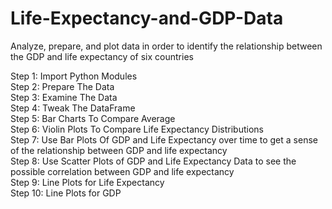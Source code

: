 # Life-Expectancy-and-GDP-Data

Analyze, prepare, and plot data in order to identify the relationship between the GDP and life expectancy of six countries

Step 1: Import Python Modules\
Step 2: Prepare The Data\
Step 3: Examine The Data\
Step 4: Tweak The DataFrame\
Step 5: Bar Charts To Compare Average\
Step 6: Violin Plots To Compare Life Expectancy Distributions\
Step 7: Use Bar Plots Of GDP and Life Expectancy over time to get a sense of the relationship between GDP and life expectancy\
Step 8: Use Scatter Plots of GDP and Life Expectancy Data to see the possible correlation between GDP and life expectancy\
Step 9: Line Plots for Life Expectancy\
Step 10: Line Plots for GDP
